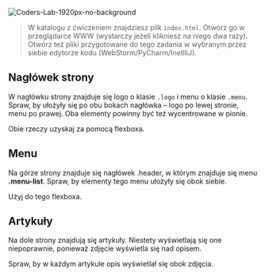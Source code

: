 ![Coders-Lab-1920px-no-background](https://user-images.githubusercontent.com/30623667/104709387-2b7ac180-571f-11eb-9b94-517aa6d501c9.png)



> W katalogu z ćwiczeniem znajdziesz plik `index.html`. Otwórz go w przeglądarce WWW (wystarczy jeżeli klikniesz na niego dwa razy).  
> Otwórz też pliki przygotowane do tego zadania w wybranym przez siebie edytorze kodu (WebStorm/PyCharm/InetlliJ).

## Nagłówek strony

W nagłówku strony znajduje się logo o klasie `.logo` i menu o klasie `.menu`.
Spraw, by ułożyły się po obu bokach nagłówka – logo po lewej stronie, menu po prawej. Oba elementy powinny być też wycentrowane w pionie.

Obie rzeczy uzyskaj za pomocą flexboxa.

## Menu

Na górze strony znajduje się nagłówek .header, w którym znajduje się menu **.menu-list**.
Spraw, by elementy tego menu ułożyły się obok siebie.  

Użyj do tego flexboxa.

## Artykuły

Na dole strony znajdują się artykuły.
Niestety wyświetlają się one niepoprawnie, ponieważ zdjęcie wyświetla się nad opisem.

Spraw, by w każdym artykule opis wyświetlał się obok zdjęcia.
